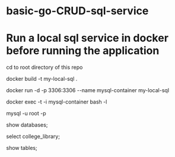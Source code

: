 # basic-go-CRUD-sql-service

# Run a local sql service in docker before running the application
cd to root directory of this repo

docker build -t my-local-sql .

docker run -d -p 3306:3306 --name mysql-container my-local-sql

docker exec -t -i mysql-container bash -l

mysql -u root -p

show databases;

select college_library;

show tables;
